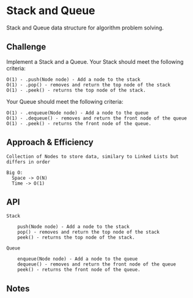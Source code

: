 # Stack and Queue

Stack and Queue data structure for algorithm problem solving.

## Challenge

Implement a Stack and a Queue. Your Stack should meet the following criteria:

    O(1) - .push(Node node) - Add a node to the stack
    O(1) - .pop() - removes and return the top node of the stack
    O(1) - .peek() - returns the top node of the stack.

Your Queue should meet the following criteria:

    O(1) - .enqueue(Node node) - Add a node to the queue
    O(1) - .dequeue() - removes and return the front node of the queue
    O(1) - .peek() - returns the front node of the queue.


## Approach & Efficiency

    Collection of Nodes to store data, similary to Linked Lists but differs in order

    Big O:
      Space -> O(N)
      Time -> O(1)

## API

    Stack
    
        push(Node node) - Add a node to the stack
        pop() - removes and return the top node of the stack
        peek() - returns the top node of the stack.

    Queue
    
        enqueue(Node node) - Add a node to the queue
        dequeue() - removes and return the front node of the queue
        peek() - returns the front node of the queue.

## Notes